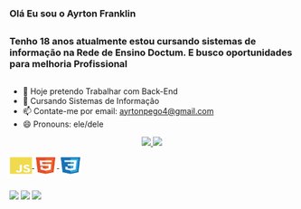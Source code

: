 ### Olá Eu sou o Ayrton Franklin
##
### Tenho 18 anos atualmente estou cursando sistemas de informação na Rede de Ensino Doctum. E busco oportunidades para melhoria Profissional
##

- 🔭 Hoje pretendo Trabalhar com Back-End
- 🌱 Cursando Sistemas de Informação
- 📫 Contate-me por email: ayrtonpego4@gmail.com
- 😄 Pronouns: ele/dele

<div align="center">
  <a href="https://github.com/FranklinPego">
  <img height="180em" src="https://github-readme-stats.vercel.app/api?username=FranklinPego&show_icons=true&theme=dark&include_all_commits=true&count_private=true"/>
  <img height="180em" src="https://github-readme-stats.vercel.app/api/top-langs/?username=FranklinPego&layout=compact&langs_count=7&theme=dark"/>
</div>
  
  <div style="display: inline_block"><br>
  <img align="center" alt="Rafa-Js" height="30" width="40" src="https://raw.githubusercontent.com/devicons/devicon/master/icons/javascript/javascript-plain.svg">
  <img align="center" alt="Rafa-HTML" height="30" width="40" src="https://raw.githubusercontent.com/devicons/devicon/master/icons/html5/html5-original.svg">
  <img align="center" alt="Rafa-CSS" height="30" width="40" src="https://raw.githubusercontent.com/devicons/devicon/master/icons/css3/css3-original.svg">
</div>
  
  ##
  
  <div> 
  <a href="https://www.instagram.com/ayrtonfsp" target="_blank"><img src="https://img.shields.io/badge/-Instagram-%23E4405F?style=for-the-badge&logo=instagram&logoColor=white" target="_blank"></a>
  <a href = "mailto:ayrtonpego4@gmail.com"><img src="https://img.shields.io/badge/-Gmail-%23333?style=for-the-badge&logo=gmail&logoColor=white" target="_blank"></a>
  <a href="https://www.linkedin.com/in/ayrton-franklin-7b43b6247" target="_blank"><img src="https://img.shields.io/badge/-LinkedIn-%230077B5?style=for-the-badge&logo=linkedin&logoColor=white" target="_blank"></a> 
  </div>
  
  
